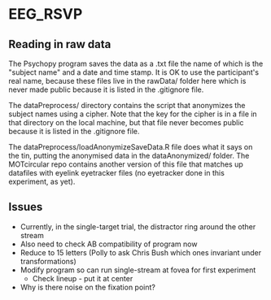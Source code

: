 # EEG_RSVP

## Reading in raw data

The Psychopy program saves the data as a .txt file the name of which is the "subject name" and a date and time stamp. It is OK to use the participant's real name, because these files live in the rawData/ folder here which is never made public because it is listed in the .gitignore file.

The dataPreprocess/ directory contains the script that anonymizes the subject names using a cipher. Note that the key for the cipher is in a file in that directory on the local machine, but that file never becomes public because it is listed in the .gitignore file.

The dataPreprocess/loadAnonymizeSaveData.R file does what it says on the tin, putting the anonymised data in the dataAnonymized/ folder. The MOTcircular repo contains another version of this file that matches up datafiles with eyelink eyetracker files (no eyetracker done in this experiment, as yet).

## Issues

* Currently, in the single-target trial, the distractor ring around the other stream
* Also need to check AB compatibility of program now
* Reduce to 15 letters (Polly to ask Chris Bush which ones invariant under transformations)
* Modify program so can run single-stream at fovea for first experiment
	* Check lineup - put it at center
* Why is there noise on the fixation point?

